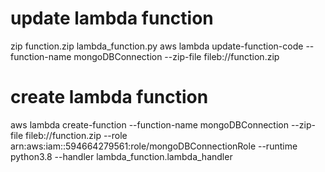 # update lambda function
zip function.zip lambda_function.py 
aws lambda update-function-code --function-name mongoDBConnection --zip-file fileb://function.zip


# create lambda function
aws lambda create-function --function-name mongoDBConnection  --zip-file fileb://function.zip --role arn:aws:iam::594664279561:role/mongoDBConnectionRole --runtime python3.8 --handler lambda_function.lambda_handler



